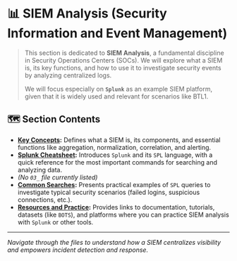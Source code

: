 # 📊 SIEM Analysis (Security Information and Event Management)

> This section is dedicated to **SIEM Analysis**, a fundamental discipline in Security Operations Centers (SOCs). We will explore what a SIEM is, its key functions, and how to use it to investigate security events by analyzing centralized logs.
>
> We will focus especially on **`Splunk`** as an example SIEM platform, given that it is widely used and relevant for scenarios like BTL1.

## 🗺️ Section Contents

* **[Key Concepts](./01_Key_Concepts.md):** Defines what a SIEM is, its components, and essential functions like aggregation, normalization, correlation, and alerting.
* **[Splunk Cheatsheet](./02_Splunk_Cheatsheet.md):** Introduces `Splunk` and its `SPL` language, with a quick reference for the most important commands for searching and analyzing data.
* _(No `03_` file currently listed)_
* **[Common Searches](./04_Common_Searches.md):** Presents practical examples of `SPL` queries to investigate typical security scenarios (failed logins, suspicious connections, etc.).
* **[Resources and Practice](./05_Practice_Resources.md):** Provides links to documentation, tutorials, datasets (like `BOTS`), and platforms where you can practice SIEM analysis with `Splunk` or other tools.

---

_Navigate through the files to understand how a SIEM centralizes visibility and empowers incident detection and response._